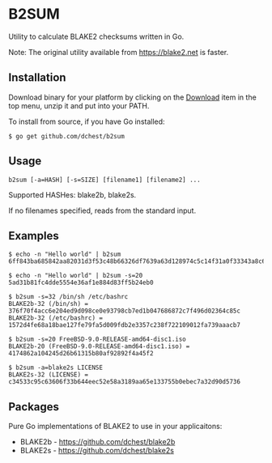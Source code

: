 B2SUM
=====

Utility to calculate BLAKE2 checksums written in Go.

Note: The original utility available from https://blake2.net is faster.

Installation
------------

Download binary for your platform by clicking on the [Download](download) item
in the top menu, unzip it and put into your PATH.

To install from source, if you have Go installed:

	$ go get github.com/dchest/b2sum


Usage
-----

	b2sum [-a=HASH] [-s=SIZE] [filename1] [filename2] ...

Supported HASHes: blake2b, blake2s.

If no filenames specified, reads from the standard input.


Examples
--------

	$ echo -n "Hello world" | b2sum
	6ff843ba685842aa82031d3f53c48b66326df7639a63d128974c5c14f31a0f33343a8c65551134ed1ae0f2b0dd2bb495dc81039e3eeb0aa1bb0388bbeac29183

	$ echo -n "Hello world" | b2sum -s=20
	5ad31b81fc4dde5554e36af1e884d83ff5b24eb0

	$ b2sum -s=32 /bin/sh /etc/bashrc 
	BLAKE2b-32 (/bin/sh) = 376f70f4acc6e204ed9d098ce0e93798cb7ed1b047686872c7f496d02364c85c
	BLAKE2b-32 (/etc/bashrc) = 1572d4fe68a18bae127fe79fa5d009fdb2e3357c238f722109012fa739aaacb7

	$ b2sum -s=20 FreeBSD-9.0-RELEASE-amd64-disc1.iso
	BLAKE2b-20 (FreeBSD-9.0-RELEASE-amd64-disc1.iso) = 4174862a104245d26b61315b80af92892f4a45f2

	$ b2sum -a=blake2s LICENSE
	BLAKE2s-32 (LICENSE) = c34533c95c63606f33b644eec52e58a3189aa65e133755b0ebec7a32d90d5736


Packages
--------

Pure Go implementations of BLAKE2 to use in your applicaitons:

  * BLAKE2b - https://github.com/dchest/blake2b
  * BLAKE2s - https://github.com/dchest/blake2s

